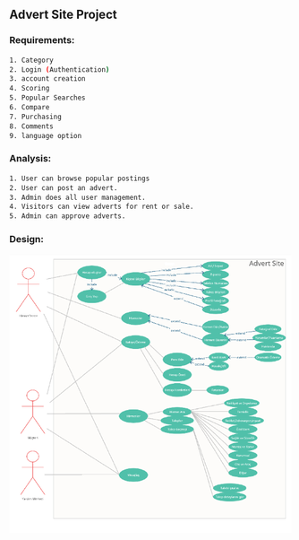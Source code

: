 
## Advert Site Project

### Requirements:

 ```sh
1. Category
2. Login (Authentication)
3. account creation
4. Scoring
5. Popular Searches
6. Compare
7. Purchasing
8. Comments
9. language option
   ```

### Analysis:
```sh
1. User can browse popular postings 
2. User can post an advert.
3. Admin does all user management.
4. Visitors can view adverts for rent or sale.
5. Admin can approve adverts.
```
### Design:
![](usecaseadvert.png)